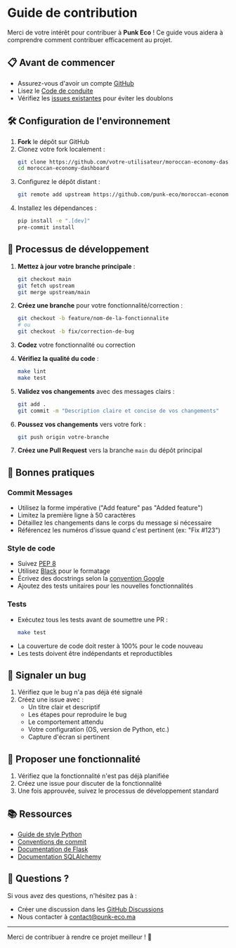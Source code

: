 # Guide de contribution

Merci de votre intérêt pour contribuer à **Punk Eco** ! Ce guide vous aidera à comprendre comment contribuer efficacement au projet.

## 📋 Avant de commencer

- Assurez-vous d'avoir un compte [GitHub](https://github.com/)
- Lisez le [Code de conduite](CODE_OF_CONDUCT.md)
- Vérifiez les [issues existantes](https://github.com/punk-eco/moroccan-economy-dashboard/issues) pour éviter les doublons

## 🛠 Configuration de l'environnement

1. **Fork** le dépôt sur GitHub
2. Clonez votre fork localement :
   ```bash
   git clone https://github.com/votre-utilisateur/moroccan-economy-dashboard.git
   cd moroccan-economy-dashboard
   ```
3. Configurez le dépôt distant :
   ```bash
   git remote add upstream https://github.com/punk-eco/moroccan-economy-dashboard.git
   ```
4. Installez les dépendances :
   ```bash
   pip install -e ".[dev]"
   pre-commit install
   ```

## 🔄 Processus de développement

1. **Mettez à jour votre branche principale** :
   ```bash
   git checkout main
   git fetch upstream
   git merge upstream/main
   ```

2. **Créez une branche** pour votre fonctionnalité/correction :
   ```bash
   git checkout -b feature/nom-de-la-fonctionnalite
   # ou
   git checkout -b fix/correction-de-bug
   ```

3. **Codez** votre fonctionnalité ou correction

4. **Vérifiez la qualité du code** :
   ```bash
   make lint
   make test
   ```

5. **Validez vos changements** avec des messages clairs :
   ```bash
   git add .
   git commit -m "Description claire et concise de vos changements"
   ```

6. **Poussez vos changements** vers votre fork :
   ```bash
   git push origin votre-branche
   ```

7. **Créez une Pull Request** vers la branche `main` du dépôt principal

## 📝 Bonnes pratiques

### Commit Messages

- Utilisez la forme impérative ("Add feature" pas "Added feature")
- Limitez la première ligne à 50 caractères
- Détaillez les changements dans le corps du message si nécessaire
- Référencez les numéros d'issue quand c'est pertinent (ex: "Fix #123")

### Style de code

- Suivez [PEP 8](https://www.python.org/dev/peps/pep-0008/)
- Utilisez [Black](https://black.readthedocs.io/) pour le formatage
- Écrivez des docstrings selon la [convention Google](https://google.github.io/styleguide/pyguide.html#38-comments-and-docstrings)
- Ajoutez des tests unitaires pour les nouvelles fonctionnalités

### Tests

- Exécutez tous les tests avant de soumettre une PR :
  ```bash
  make test
  ```
- La couverture de code doit rester à 100% pour le code nouveau
- Les tests doivent être indépendants et reproductibles

## 🐛 Signaler un bug

1. Vérifiez que le bug n'a pas déjà été signalé
2. Créez une issue avec :
   - Un titre clair et descriptif
   - Les étapes pour reproduire le bug
   - Le comportement attendu
   - Votre configuration (OS, version de Python, etc.)
   - Capture d'écran si pertinent

## 🚀 Proposer une fonctionnalité

1. Vérifiez que la fonctionnalité n'est pas déjà planifiée
2. Créez une issue pour discuter de la fonctionnalité
3. Une fois approuvée, suivez le processus de développement standard

## 📚 Ressources

- [Guide de style Python](https://www.python.org/dev/peps/pep-0008/)
- [Conventions de commit](https://www.conventionalcommits.org/)
- [Documentation de Flask](https://flask.palletsprojects.com/)
- [Documentation SQLAlchemy](https://docs.sqlalchemy.org/)

## 🙋 Questions ?

Si vous avez des questions, n'hésitez pas à :
- Créer une discussion dans les [GitHub Discussions](https://github.com/punk-eco/moroccan-economy-dashboard/discussions)
- Nous contacter à [contact@punk-eco.ma](mailto:contact@punk-eco.ma)

---

Merci de contribuer à rendre ce projet meilleur ! 🎉
